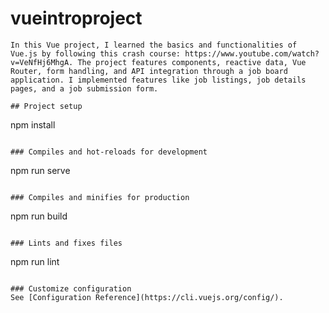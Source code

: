 # vueintroproject
```
In this Vue project, I learned the basics and functionalities of Vue.js by following this crash course: https://www.youtube.com/watch?v=VeNfHj6MhgA. The project features components, reactive data, Vue Router, form handling, and API integration through a job board application. I implemented features like job listings, job details pages, and a job submission form.

## Project setup
```
npm install
```

### Compiles and hot-reloads for development
```
npm run serve
```

### Compiles and minifies for production
```
npm run build
```

### Lints and fixes files
```
npm run lint
```

### Customize configuration
See [Configuration Reference](https://cli.vuejs.org/config/).
